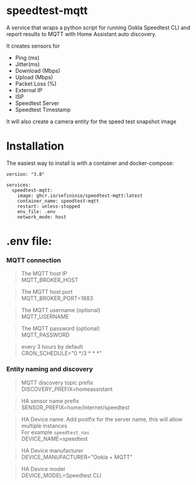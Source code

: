 # speedtest-mqtt

A service that wraps a python script for running Ookla Speedtest CLI and report results to MQTT with Home Assistant auto discovery.  

It creates sensors for   
* Ping (ms)  
* Jitter(ms)  
* Download (Mbps)  
* Upload (Mbps)  
* Packet Loss (%)  
* External IP  
* ISP  
* Speedtest Server  
* Speedtest Timestamp  

It will also create a camera entity for the speed test snapshot image  

# Installation  
The easiest way to install is with a container and docker-compose:  
```
version: "3.8"

services:
  speedtest-mqtt:
    image: ghcr.io/sefininio/speedtest-mqtt:latest
    container_name: speedtest-mqtt
    restart: unless-stopped
    env_file: .env
    network_mode: host  
```


# .env file:
### MQTT connection  
> The MQTT host IP  
MQTT_BROKER_HOST    

> The MQTT host port   
MQTT_BROKER_PORT=1883    

> The MQTT username  (optional)   
MQTT_USERNAME       

> The MQTT password  (optional)  
MQTT_PASSWORD       

> every 3 hours by default  
CRON_SCHEDULE="0 */3 * * *"    

### Entity naming and discovery

> MQTT discovery topic prefix  
DISCOVERY_PREFIX=homeassistant  

> HA sensor name prefix  
SENSOR_PREFIX=home/internet/speedtest  

> HA Device name. Add postfix for the server name, this will allow multiple instances  
> For example `speedtest_nas`  
DEVICE_NAME=speedtest  

> HA Device manufacturer  
DEVICE_MANUFACTURER="Ookla + MQTT"  

> HA Device model  
DEVICE_MODEL=Speedtest CLI  

